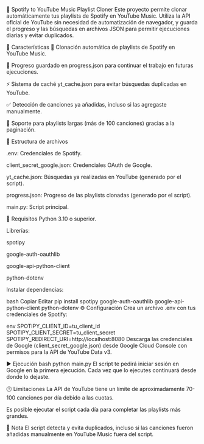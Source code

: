 🎵 Spotify to YouTube Music Playlist Cloner
Este proyecto permite clonar automáticamente tus playlists de Spotify en YouTube Music. Utiliza la API oficial de YouTube sin necesidad de automatización de navegador, y guarda el progreso y las búsquedas en archivos JSON para permitir ejecuciones diarias y evitar duplicados.

🚀 Características
🔄 Clonación automática de playlists de Spotify en YouTube Music.

💾 Progreso guardado en progress.json para continuar el trabajo en futuras ejecuciones.

⚡️ Sistema de caché yt_cache.json para evitar búsquedas duplicadas en YouTube.

✅ Detección de canciones ya añadidas, incluso si las agregaste manualmente.

🔁 Soporte para playlists largas (más de 100 canciones) gracias a la paginación.

📂 Estructura de archivos

.env: Credenciales de Spotify.

client_secret_google.json: Credenciales OAuth de Google.

yt_cache.json: Búsquedas ya realizadas en YouTube (generado por el script).

progress.json: Progreso de las playlists clonadas (generado por el script).

main.py: Script principal.

🔧 Requisitos
Python 3.10 o superior.

Librerías:

spotipy

google-auth-oauthlib

google-api-python-client

python-dotenv

Instalar dependencias:

bash
Copiar
Editar
pip install spotipy google-auth-oauthlib google-api-python-client python-dotenv
⚙️ Configuración
Crea un archivo .env con tus credenciales de Spotify:

env
SPOTIPY_CLIENT_ID=tu_client_id
SPOTIPY_CLIENT_SECRET=tu_client_secret
SPOTIPY_REDIRECT_URI=http://localhost:8080
Descarga las credenciales de Google (client_secret_google.json) desde Google Cloud Console con permisos para la API de YouTube Data v3.

▶️ Ejecución
bash
python main.py
El script te pedirá iniciar sesión en Google en la primera ejecución.
Cada vez que lo ejecutes continuará desde donde lo dejaste.

🕒 Limitaciones
La API de YouTube tiene un límite de aproximadamente 70-100 canciones por día debido a las cuotas.

Es posible ejecutar el script cada día para completar las playlists más grandes.

📌 Nota
El script detecta y evita duplicados, incluso si las canciones fueron añadidas manualmente en YouTube Music fuera del script.
